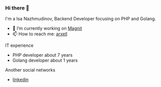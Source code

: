 ### Hi there 👋

I'm a Isa Nazhmudinov, Backend Developer focusing on PHP and Golang.

- 🔭 I’m currently working on [Magnit](https://vk.tech/)
- 📫 How to reach me: [arxell](http://t.me/isagadji)

IT experience

- PHP developer about 7 years
- Golang developer about 1 years

Another social networks

- [linkedin](https://www.linkedin.com/in/isagadji/)
